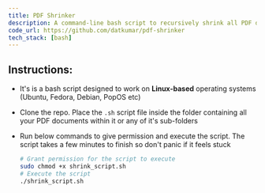 ```yaml
---
title: PDF Shrinker
description: A command-line bash script to recursively shrink all PDF documents within a folder and it's subfolders
code_url: https://github.com/datkumar/pdf-shrinker
tech_stack: [bash]
---
```


## Instructions:

- It's is a bash script designed to work on **Linux-based** operating systems (Ubuntu, Fedora, Debian, PopOS etc)
- Clone the repo. Place the `.sh` script file inside the folder containing all your PDF documents within it or any of it's sub-folders
- Run below commands to give permission and execute the script. The script takes a few minutes to finish so don't panic if it feels stuck

  ```bash
  # Grant permission for the script to execute
  sudo chmod +x shrink_script.sh
  # Execute the script
  ./shrink_script.sh
  ```
